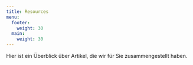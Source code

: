 ```yaml
---
title: Resources
menu:
  footer:
    weight: 30
  main:
    weight: 30
---
```

Hier ist ein Überblick über Artikel, die wir für Sie zusammengestellt haben.
